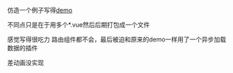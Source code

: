 

仿造一个例子写得[demo](https://github.com/zhangxinxinWTB/vue/tree/master/wantEat)

不同点只是在于用多个*.vue然后后期打包成一个文件

感觉写得很吃力 路由组件都不会，最后被迫和原来的demo一样用了一个异步加载数据的插件

差动画没实现

